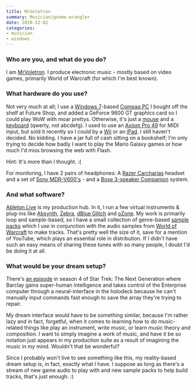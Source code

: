 ```yaml
---
title: MrVoletron
summary: Musician/gnome-wrangler
date: 2010-12-02
categories:
- musician
- windows
---
```


### Who are you, and what do you do?

I am [MrVoletron](http://www.youtube.com/mrvoletron "MrVoletron's YouTube page."). I produce electronic music - mostly based on video games, primarily World of Warcraft (for which I'm best known).

### What hardware do you use?

Not very much at all; I use a [Windows 7][windows-7]-based [Compaq PC][presario-sr5648f] I bought off the shelf at Future Shop, and added a GeForce 9600 GT graphics card so I could play WoW with moar prettys. Otherwise, it's just a [mouse][naga] and a [keyboard][g15] (qwerty, not abcdefg). I used to use an [Axiom Pro 49][axiom-pro-49] for MIDI input, but sold it recently so I could by a [Wii][] or an [iPad][]. I still haven't decided. No kidding. I have a jar full of cash sitting on a bookshelf; I'm only trying to decide how badly I want to play the Mario Galaxy games or how much I'd miss browsing the web with Flash.

Hint: It's more than I thought. :(

For monitoring, I have 2 pairs of headphones: A [Razer Carcharias][carcharias] headset and a set of [Sony MDR-V600's][mdr-v600] - and a [Bose 3-speaker Companion][companion-3] system.

### And what software?

[Ableton Live][live] is my production hub. In it, I run a few virtual instruments & plug-ins like [Absynth][], [Zebra][], [dBlue Glitch][glitch] and [oZone][]. My work is primarily loop and sample-based, so I have a small collection of genre-based [sample packs][loopmasters] which I use in conjunction with the audio samples from [World of Warcraft][wow] to make tracks. That's pretty well the size of it, save for a mention of YouTube, which plays an essential role in distribution. If I didn't have such an easy means of sharing these tunes with so many people, I doubt I'd be doing it at all.

### What would be your dream setup?

There's [an episode](http://en.wikipedia.org/wiki/The_Nth_Degree_\(Star_Trek:_The_Next_Generation\) "A Wikipedia entry for a Star Trek episode.") in season 4 of Star Trek: The Next Generation where Barclay gains super-human intelligence and takes control of the Enterprise computer through a neural-interface in the holodeck because he can't manually input commands fast enough to save the array they're trying to repair.

My dream interface would have to be something similar, because I'm rather lazy and in fact, forgetful, when it comes to learning how to do music-related things like play an instrument, write music, or learn music theory and composition. I want to simply imagine a work of music, and have it be so notation just appears in my production suite as a result of imagining the music in my mind. Wouldn't that be wonderful?

Since I probably won't live to see something like this, my reality-based dream setup is, in fact, exactly what I have. I suppose as long as there's a stream of new game audio to play with and new sample packs to help build tracks, that's just enough. :)

[absynth]: https://www.native-instruments.com/en/catalog/ "A synthesiser/audio effects plugin."
[axiom-pro-49]: http://web.archive.org/web/20180606125413/http://www.m-audio.com:80/products/en_us/AxiomPro49.html "A 49-Key USB MIDI controller."
[carcharias]: http://web.archive.org/web/20230502052119/http://www.amazon.com/Razer-Carcharias-Over-Gaming-Headset/dp/B001PTH0VW/ "A gaming headset."
[companion-3]: http://web.archive.org/web/20220503195057/https://www.amazon.com/Bose-Companion-Multimedia-Speaker-System/dp/B00011CNWG/ "Three-piece stereo speakers for computers."
[g15]: http://web.archive.org/web/20230430032300/http://www.amazon.com/Logitech-G15-Gaming-Keyboard-Black/dp/B000UHE8YM/ "A gaming keyboard."
[glitch]: https://illformed.com/ "An effects sequencer."
[ipad]: https://www.apple.com/ipad/ "A tablet device."
[live]: https://www.ableton.com/en/live/ "Musical creation software."
[loopmasters]: https://www.loopmasters.com/ "Royalty-free audio samples."
[mdr-v600]: http://web.archive.org/web/20220905140814/https://www.amazon.com/Sony-MDR-V600-Headphone-Discontinued-Manufacturer/dp/B00001W0DI "Studio headphones."
[naga]: https://store.razerzone.com:443/store/razerusa/en_US/pd/productID.169418900 "A gaming mouse."
[ozone]: https://www.izotope.com/en/products/ozone.html "A mastering system plugin."
[presario-sr5648f]: http://h10025.www1.hp.com/ewfrf/wc/product?lc=en&dlc=en&cc=us&site=null&key=null&product=3809125& "A tower desktop PC."
[wii]: https://www.nintendo.com/wii/ "A unique gaming console."
[windows-7]: https://en.wikipedia.org/wiki/Windows_7 "An operating system."
[wow]: https://worldofwarcraft.com/en-us/ "A fantasy MMORPG."
[zebra]: https://u-he.com/ "A modular synthesiser."
